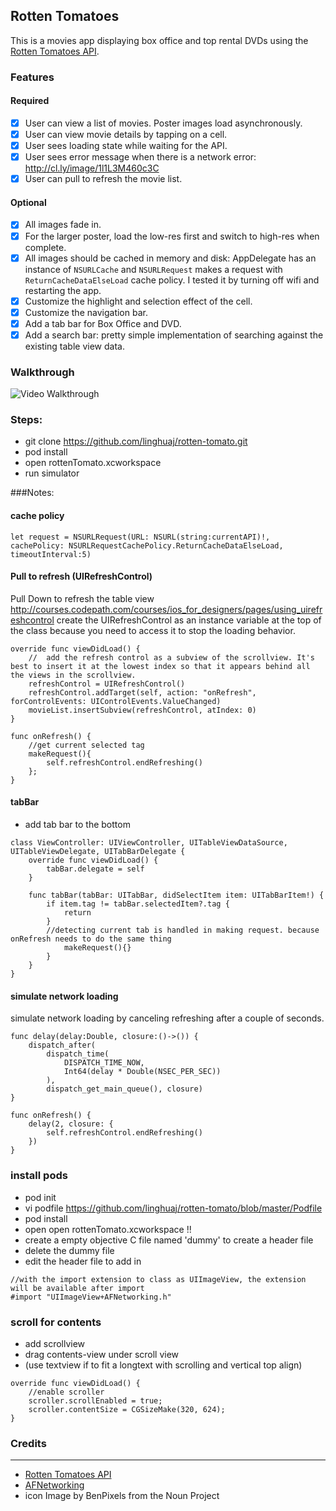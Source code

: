 ## Rotten Tomatoes

This is a movies app displaying box office and top rental DVDs using the [Rotten Tomatoes API](http://developer.rottentomatoes.com/docs/read/JSON).


### Features

#### Required

- [x] User can view a list of movies. Poster images load asynchronously.
- [x] User can view movie details by tapping on a cell.
- [x] User sees loading state while waiting for the API.
- [x] User sees error message when there is a network error: http://cl.ly/image/1l1L3M460c3C
- [x] User can pull to refresh the movie list.

#### Optional

- [x] All images fade in.
- [x] For the larger poster, load the low-res first and switch to high-res when complete.
- [x] All images should be cached in memory and disk: AppDelegate has an instance of `NSURLCache` and `NSURLRequest` makes a request with `ReturnCacheDataElseLoad` cache policy. I tested it by turning off wifi and restarting the app.
- [x] Customize the highlight and selection effect of the cell.
- [x] Customize the navigation bar.
- [x] Add a tab bar for Box Office and DVD.
- [x] Add a search bar: pretty simple implementation of searching against the existing table view data.

### Walkthrough
![Video Walkthrough](http://i.imgur.com/9d4fXIm.gif)

### Steps:
- git clone https://github.com/linghuaj/rotten-tomato.git
- pod install
- open rottenTomato.xcworkspace
- run simulator

###Notes:
#### cache policy
```
let request = NSURLRequest(URL: NSURL(string:currentAPI)!, cachePolicy: NSURLRequestCachePolicy.ReturnCacheDataElseLoad, timeoutInterval:5)
```

#### Pull to refresh (UIRefreshControl)
Pull Down to refresh the table view
http://courses.codepath.com/courses/ios_for_designers/pages/using_uirefreshcontrol
create the UIRefreshControl as an instance variable at the top of the class because you need to access it to stop the loading behavior. 

```
override func viewDidLoad() {
    //  add the refresh control as a subview of the scrollview. It's best to insert it at the lowest index so that it appears behind all the views in the scrollview.
    refreshControl = UIRefreshControl()
    refreshControl.addTarget(self, action: "onRefresh", forControlEvents: UIControlEvents.ValueChanged)
    movieList.insertSubview(refreshControl, atIndex: 0)
}

func onRefresh() {
    //get current selected tag
    makeRequest(){
        self.refreshControl.endRefreshing()
    };
}

```

#### tabBar
- add tab bar to the bottom

```
class ViewController: UIViewController, UITableViewDataSource, UITableViewDelegate, UITabBarDelegate {
	override func viewDidLoad() {
    	tabBar.delegate = self
	}

	func tabBar(tabBar: UITabBar, didSelectItem item: UITabBarItem!) {
		if item.tag != tabBar.selectedItem?.tag {
	    	return
	    }
	    //detecting current tab is handled in making request. because onRefresh needs to do the same thing
	    	makeRequest(){}
	    }
	}
}
```

#### simulate network loading
simulate network loading by canceling refreshing after a couple of seconds.
``` 
func delay(delay:Double, closure:()->()) {
    dispatch_after(
        dispatch_time(
            DISPATCH_TIME_NOW,
            Int64(delay * Double(NSEC_PER_SEC))
        ),
        dispatch_get_main_queue(), closure)
}

func onRefresh() {
    delay(2, closure: {
        self.refreshControl.endRefreshing()
    })
}
```

### install pods
- pod init
- vi podfile https://github.com/linghuaj/rotten-tomato/blob/master/Podfile
- pod install
- open open rottenTomato.xcworkspace !!
- create a empty objective C file named 'dummy' to create a header file 
- delete the dummy file
- edit the header file to add in 

```
//with the import extension to class as UIImageView, the extension will be available after import
#import "UIImageView+AFNetworking.h"
```

### scroll for contents
- add scrollview
- drag contents-view under scroll view
- (use textview if to fit a longtext with scrolling and vertical top align)

```
override func viewDidLoad() {
    //enable scroller
    scroller.scrollEnabled = true;
    scroller.contentSize = CGSizeMake(320, 624);
}
```


### Credits
---------
* [Rotten Tomatoes API](http://developer.rottentomatoes.com/docs/read/JSON)
* [AFNetworking](https://github.com/AFNetworking/AFNetworking)
* icon Image by BenPixels from the Noun Project